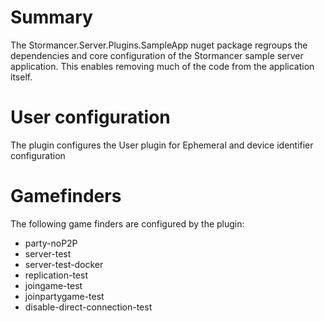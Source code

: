 # Summary

The Stormancer.Server.Plugins.SampleApp nuget package regroups the dependencies and core configuration of the Stormancer sample server application. This enables removing much of the code from the application itself.

# User configuration

The plugin configures the User plugin for Ephemeral and device identifier configuration

# Gamefinders

The following game finders are configured by the plugin:

- party-noP2P
- server-test
- server-test-docker
- replication-test
- joingame-test
- joinpartygame-test
- disable-direct-connection-test